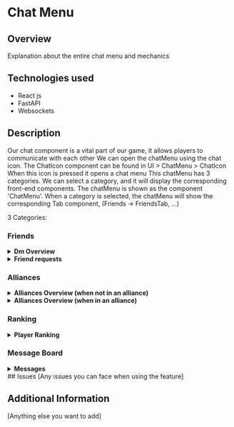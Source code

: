 # Chat Menu

## Overview
Explanation about the entire chat menu and mechanics

## Technologies used
- React js
- FastAPI
- Websockets

## Description
Our chat component is a vital part of our game, it allows players to communicate with each other
We can open the chatMenu using the chat icon. 
The ChatIcon component can be found in UI > ChatMenu > ChatIcon
When this icon is pressed it opens a chat menu
This chatMenu has 3 categories. We can select a category, and it will display the corresponding front-end components.
The chatMenu is shown as the component 'ChatMenu'. When a category is selected, the chatMenu will show the corresponding Tab component, (Friends -> FriendsTab, ...)

3 Categories:
### Friends
<details>
<summary><strong>Dm Overview</strong></summary>

The friend component will make it possible to communicate with friends
When first selecting this category we will receive an overview with a list of your friends and the last message send between you and them
Also friend requests can appear here and by the press of a button can be accepted or rejected.
When the user clicks on an entry in the overview it will automatically open the message stream between the 2 users
The main component for the overview is called 'FriendsTab'.
To retrieve an overview from the backend we use a get request from the /chat/dm_overview
endpoint. This endpoint will return the overview information: a list of friends their (username, message board id, last message send between the users).
For each overview entry a 'FriendOverviewEntry' will be created. The friends overview will be ordered starting with the latest send message on top 
and decreasing in create time of the last message
</details>

<details>
<summary><strong>Friend requests</strong></summary>

When a friend request is send to a user, the receiving user will have an entry for the friend request in its DM overview.
2 Buttons will appear:
- Accept: the friend request will be accepted, and the accepting user will send an automatic message in the group indicating that the friend request ahs been accepted
- Reject: removing the friend request from the pending friend requests

<br>![alt text](../images/friend_request.png)

To do these operations some communication with the backend is needed.
First we want the pending friend requests to appear in our overview, we do this in the 'FriendsTab' component
We send a get request to the endpoint /chat/friend_requests, this will return a list of all the pending friend requests to the current user.
For each of these friend requests a 'FriendRequestEntry' will be created.
These FriendRequest will appear before the friendOverview entries.

Friend request will be quiet similar to Alliance requests (at least on the frontend), so we will have an 'RequestEntry' which will just be
a template component for requests, the 'FriendRequestEntry' will be just a wrapper around it, changing some parameters.
</details>

### Alliances
<details>
<summary><strong>Alliances Overview (when not in an alliance)</strong></summary>
If the user is not yet in an alliance the alliance category doesn't show much
An text entry field will appear to enter an alliance name, below both a 'create alliance' and 'join alliance'
button appear.

When we press the 'create alliance' we try to create an alliance with the name provided in the text input entry.
This will call the front-end function 'doAlliance' making a post request to endpoint /chat/create_alliance.
The endpoint will return a json, with a parameter 'success', if 'succes' is false the new alliance could not be created.
if true, the alliance is created and the user will directly see the screen it would see if it is in an alliance.

When we press the 'join alliance' we will send a request to the alliance (corresponding to the text input) to ask their alliance.
They will receive an alliance join request. When the user decide to try to join another alliance, the original request will be removed.

</details>


<details>
<summary><strong>Alliances Overview (when in an alliance)</strong></summary>
When you are in an alliance below, a button 'Open chat' appears.
When we press this button we will go to the chat of the alliance.
This overview will also show a list of all players who want to join the alliance.
We can accept or reject users. These components are called 'AllianceRequestEntry', and behave similary to friend request entries,
but has as backend endpoint /chat/alliance_requests
</details>

### Ranking
<details>
<summary><strong>Player Ranking</strong></summary>
The category ranking shows the top 30 ranking of players, based on a 'quantity'. This quantity is the amount of solarium a player has
</details>

### Message Board
<details>
<summary><strong>Messages</strong></summary>
The most important part of a chat system, is that users can communicate with each other.
When we open a chat, the 'MessageBoard' component is shown.
This component contains a scrollable div, so users can scroll to the chat messages. We don't want to oad all the messages
immediately so we use the technique of 'paging'. When a user scrolls to the top of the messages, it will ask the server for the older messages.
We also want to make sure that messages send by other users will arrive directly, without needing to refresh anything.
That is why we use websockets. These websockets receive and send json format information.

The requests send from sever to client:

- type:
  - "paging": gives some messages, from a paging request (also first load)
  - "new message": gives a new message
- message: list of messages with format 
{"sender_name": name, "created_at":string representation of a timestamp, "body": text of message}

The requests send from client to server:

- type:
  - "paging": gives some messages, from a paging request (also first load)
  - "new message": gives a new message
- Offset (only when paging): offset of the messages we want to request
- Limit (only when paging): limit of amount of messages we want to receive
- body (only when new message): body of the new message

Messages can be sent by pressing the button, at the bottom  of the chatmenu called 'Send'.
The bottom also contains an input field so users can enter their text. This part has its own component called 'SendMessage'

The Messages themself are inside the component 'Message', which gives the message the right visual format.
</details>
## Issues
[Any issues you can face when using the feature]

## Additional Information
[Anything else you want to add]